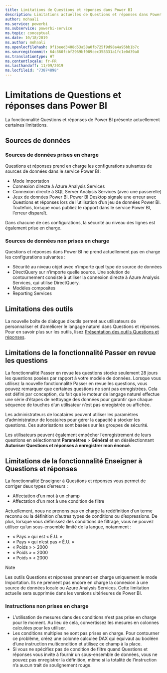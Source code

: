 ```yaml
---
title: Limitations de Questions et réponses dans Power BI
description: Limitations actuelles de Questions et réponses dans Power BI
author: mohaali
ms.service: powerbi
ms.subservice: powerbi-service
ms.topic: conceptual
ms.date: 10/18/2019
ms.author: mohaali
ms.openlocfilehash: 9f1beed3408d53a58a0fb725f9d98a4a95bb1b7c
ms.sourcegitcommit: 64c860fcbf2969bf089cec358331a1fc1e0d39a8
ms.translationtype: HT
ms.contentlocale: fr-FR
ms.lasthandoff: 11/09/2019
ms.locfileid: "73874898"
---
```

# <a name="limitations-of-power-bi-qa"></a>Limitations de Questions et réponses dans Power BI

La fonctionnalité Questions et réponses de Power BI présente actuellement certaines limitations.

## <a name="data-sources"></a>Sources de données

### <a name="supported-data-sources"></a>Sources de données prises en charge

Questions et réponses prend en charge les configurations suivantes de sources de données dans le service Power BI :

- Mode Importation
- Connexion directe à Azure Analysis Services
- Connexion directe à SQL Server Analysis Services (avec une passerelle)
- Jeux de données Power BI. Power BI Desktop signale une erreur avec Questions et réponses lors de l’utilisation d’un jeu de données Power BI. Toutefois, lorsque vous publiez le rapport dans le service Power BI, l’erreur disparaît.

Dans chacune de ces configurations, la sécurité au niveau des lignes est également prise en charge.

### <a name="data-sources-not-supported"></a>Sources de données non prises en charge

Questions et réponses dans Power BI ne prend actuellement pas en charge les configurations suivantes :

- Sécurité au niveau objet avec n’importe quel type de source de données
- DirectQuery sur n’importe quelle source. Une solution de contournement consiste à utiliser la connexion directe à Azure Analysis Services, qui utilise DirectQuery.
- Modèles composites
- Reporting Services 

## <a name="tooling-limitations"></a>Limitations des outils

La nouvelle boîte de dialogue d’outils permet aux utilisateurs de personnaliser et d’améliorer le langage naturel dans Questions et réponses. Pour en savoir plus sur les outils, lisez [Présentation des outils Questions et réponses](q-and-a-tooling-intro.md).

## <a name="review-question-limitations"></a>Limitations de la fonctionnalité Passer en revue les questions

La fonctionnalité Passer en revue les questions stocke seulement 28 jours les questions posées par rapport à votre modèle de données. Lorsque vous utilisez la nouvelle fonctionnalité Passer en revue les questions, vous pouvez remarquer que certaines questions ne sont pas enregistrées. Cela est défini par conception, du fait que le moteur de langage naturel effectue une série d’étapes de nettoyage des données pour garantir que chaque séquence de touches d’un utilisateur n’est pas enregistrée ou affichée.

Les administrateurs de locataires peuvent utiliser les paramètres d’administrateur de locataires pour gérer la capacité à stocker les questions. Ces autorisations sont basées sur les groupes de sécurité. 

Les utilisateurs peuvent également empêcher l’enregistrement de leurs questions en sélectionnant **Paramètres** > **Général** et en désélectionnant **Autoriser Questions et réponses à enregistrer mon énoncé**. 

## <a name="teach-qa-limitations"></a>Limitations de la fonctionnalité Enseigner à Questions et réponses

La fonctionnalité Enseigner à Questions et réponses vous permet de corriger deux types d’erreurs :

- Affectation d’un mot à un champ
- Affectation d’un mot à une condition de filtre

Actuellement, nous ne prenons pas en charge la redéfinition d’un terme reconnu ou la définition d’autres types de conditions ou d’expressions. De plus, lorsque vous définissez des conditions de filtrage, vous ne pouvez utiliser qu’un sous-ensemble limité de la langue, notamment :

- « Pays » qui est « É.U. »
- « Pays » qui n’est pas « É.U. »
- « Poids » > 2000
- « Poids » = 2000
- « Poids » < 2000

> [!NOTE]
> Les outils Questions et réponses prennent en charge uniquement le mode Importation. Ils ne prennent pas encore en charge la connexion à une source de données locale ou Azure Analysis Services. Cette limitation actuelle sera supprimée dans les versions ultérieures de Power BI.

### <a name="statements-not-supported"></a>Instructions non prises en charge

- L’utilisation de mesures dans des conditions n’est pas prise en charge pour le moment. Au lieu de cela, convertissez les mesures en colonnes calculées pour les utiliser.
- Les conditions multiples ne sont pas prises en charge. Pour contourner ce problème, créez une colonne calculée DAX qui équivaut au booléen d’une instruction multicondition et utilisez ce champ à la place.
- Si vous ne spécifiez pas de condition de filtre quand Questions et réponses vous invite à fournir un sous-ensemble de données, vous ne pouvez pas enregistrer la définition, même si la totalité de l’instruction n’a aucun trait de soulignement rouge.
